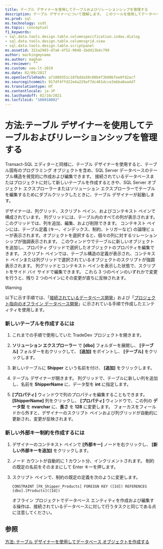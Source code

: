 ```yaml
---
title: テーブル デザイナーを使用してテーブルおよびリレーションシップを管理する
description: テーブル デザイナーについて理解します。 このツールを使用してデータベース テーブルの構造を作成して編集する方法、およびデータベース オブジェクト間のリレーションシップを表示する方法を確認します。
ms.prod: sql
ms.technology: ssdt
ms.topic: conceptual
f1_keywords:
- sql.data.tools.design.table.columnspecification.index.dialog
- sql.data.tools.design.table.columnsgrid.view
- sql.data.tools.design.table.scriptpanel
ms.assetid: 322a2903-d7a6-4f52-9048-1bd413b4c799
author: markingmyname
ms.author: maghan
ms.reviewer: “”
ms.custom: seo-lt-2019
ms.date: 02/09/2017
ms.openlocfilehash: a71009351c187bdda50c00b4f3b00bfee0fd2acf
ms.sourcegitcommit: 917df4ffd22e4a229af7dc481dcce3ebba0aa4d7
ms.translationtype: HT
ms.contentlocale: ja-JP
ms.lasthandoff: 02/10/2021
ms.locfileid: "100018002"
---
```

# <a name="how-to-use-the-table-designer-to-manage-tables-and-relationships"></a>方法:テーブル デザイナーを使用してテーブルおよびリレーションシップを管理する

Transact\-SQL エディターと同様に、テーブル デザイナーを使用すると、テーブル固有のプログラミング オブジェクトを含め、SQL Server データベースのテーブル構造を視覚的に作成および編集できます。  接続されているデータベースまたはプロジェクトに対して新しいテーブルを作成するときや、SQL Server オブジェクト エクスプローラーまたはソリューション エクスプローラーでテーブルを編集するためにダブルクリックしたときに、テーブル デザイナーが起動します。  
  
デザイナーは、列グリッド、スクリプト ペイン、およびコンテキスト ペインで構成されています。 列グリッドには、テーブル内のすべての列が表示されます。 このグリッドでは、列を追加、編集、および削除できます。  コンテキスト ペインには、テーブル定義 (キー、インデックス、制約、トリガーなど) の論理ビューが表示されます。オブジェクトを選択すると、個々の列に対するリレーションシップが強調表示されます。 このウィンドウでテーブルに新しいオブジェクトを追加し、プロパティ グリッドで選択したオブジェクトのプロパティを編集できます。 スクリプト ペインでは、テーブル構造の定義が表示され、コンテキスト ペインまたは列グリッドで選択されているオブジェクトのスクリプトが強調表示されます。 列グリッドとコンテキスト ペインを表示した状態で、スクリプトをサイド バイ サイドで編集できます。 これら 3 つのペインのいずれかで変更を行うと、残り 2 つのペインにその変更が直ちに反映されます。  
  
> [!WARNING]  
> 以下に示す手順では、「[接続されているデータベース開発](../ssdt/connected-database-development.md)」および「[プロジェクト指向のオフライン データベース開発](../ssdt/project-oriented-offline-database-development.md)」に示されている手順で作成したエンティティを使用します。  
  
### <a name="to-create-a-new-table"></a>新しいテーブルを作成するには  
  
1.  これまでの手順で使用していた TradeDev プロジェクトを開きます。  
  
2.  **ソリューション エクスプローラー** で **[dbo]** フォルダーを展開し、 **[テーブル]** フォルダーを右クリックして、 **[追加]** をポイントし、 **[テーブル]** をクリックします。  
  
3.  新しいテーブルに **Shipper** という名前を付け、 **[追加]** をクリックします。  
  
4.  テーブル デザイナーが開きます。 列グリッドで、テーブルに新しい列を追加し、名前を **ShipperName** に、データ型を **int** に指定します。  
  
5.  **[プロパティ]** ウィンドウで列のプロパティを編集することもできます。 **[ShipperName]** 列をクリックし、 **[プロパティ]** ウィンドウで、この列の **データ型** を **nvarchar** に、**長さ** を **128** に変更します。 フォーカスをフィールドから外すと、デザイナーのスクリプト ペインおよび列グリッドが自動的に更新され、変更が反映されます。  
  
### <a name="to-create-a-new-foreign-key-constraint"></a>新しい外部キー制約を作成するには  
  
1.  デザイナーのコンテキスト ペインで **[外部キー]** ノードを右クリックし、 **[新しい外部キーを追加]** をクリックします。  
  
2.  ノード カウントが自動的に 1 カウント分、インクリメントされます。 制約の既定の名前をそのままにして Enter キーを押します。  
  
3.  スクリプト ペインで、制約の既定の定義を次のように変更します。  
  
    ```  
    CONSTRAINT [FK_Shipper_Products] FOREIGN KEY ([Id]) REFERENCES [dbo].[Products]([Id])  
    ```  
  
    オフライン プロジェクトでデータベース エンティティを作成および編集する操作は、接続されているデータベースに対して行うタスクと同じである点に注意してください。  
  
## <a name="see-also"></a>参照  
[方法:  テーブル デザイナーを使用してデータベース オブジェクトを作成する](../ssdt/how-to-create-database-objects-using-table-designer.md)  
  
